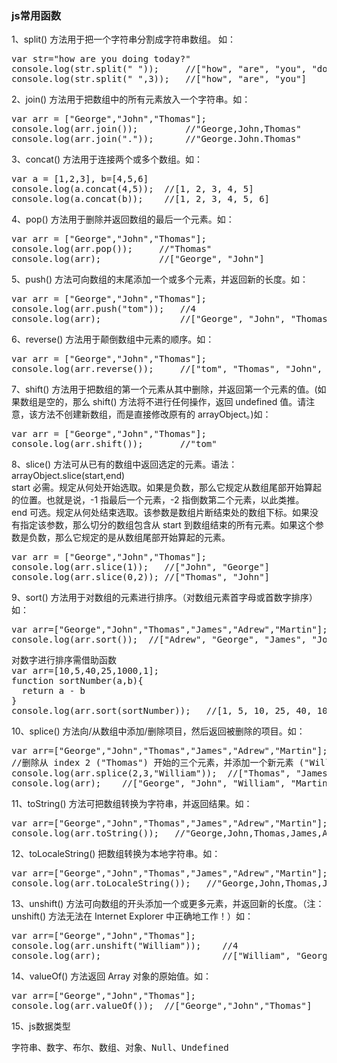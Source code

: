 
### js常用函数
1、split() 方法用于把一个字符串分割成字符串数组。 如：
<pre>var str="how are you doing today?"
console.log(str.split(" "));     //["how", "are", "you", "doing", "today?"]
console.log(str.split(" ",3));   //["how", "are", "you"]
</pre>
2、join() 方法用于把数组中的所有元素放入一个字符串。如：
<pre>var arr = ["George","John","Thomas"];
console.log(arr.join());         //"George,John,Thomas"
console.log(arr.join("."));      //"George.John.Thomas"
</pre>
3、concat() 方法用于连接两个或多个数组。如：
<pre>var a = [1,2,3], b=[4,5,6]
console.log(a.concat(4,5));  //[1, 2, 3, 4, 5]
console.log(a.concat(b));    //[1, 2, 3, 4, 5, 6]
</pre>
4、pop() 方法用于删除并返回数组的最后一个元素。如：
<pre>var arr = ["George","John","Thomas"];
console.log(arr.pop());     //"Thomas"
console.log(arr);           //["George", "John"]
</pre>
5、push() 方法可向数组的末尾添加一个或多个元素，并返回新的长度。如：
<pre>var arr = ["George","John","Thomas"];
console.log(arr.push("tom"));   //4
console.log(arr);               //["George", "John", "Thomas", "tom"]
</pre>
6、reverse() 方法用于颠倒数组中元素的顺序。如：
<pre>var arr = ["George","John","Thomas"];
console.log(arr.reverse());     //["tom", "Thomas", "John", "George"]
</pre>
7、shift() 方法用于把数组的第一个元素从其中删除，并返回第一个元素的值。(如果数组是空的，那么 shift() 方法将不进行任何操作，返回 undefined 值。请注意，该方法不创建新数组，而是直接修改原有的 arrayObject。)如：
<pre>var arr = ["George","John","Thomas"];
console.log(arr.shift());       //"tom"
</pre>
8、slice() 方法可从已有的数组中返回选定的元素。语法：arrayObject.slice(start,end)<br>
start	必需。规定从何处开始选取。如果是负数，那么它规定从数组尾部开始算起的位置。也就是说，-1 指最后一个元素，-2 指倒数第二个元素，以此类推。<br>
end	可选。规定从何处结束选取。该参数是数组片断结束处的数组下标。如果没有指定该参数，那么切分的数组包含从 start 到数组结束的所有元素。如果这个参数是负数，那么它规定的是从数组尾部开始算起的元素。
<pre>var arr = ["George","John","Thomas"];
console.log(arr.slice(1));   //["John", "George"]
console.log(arr.slice(0,2)); //["Thomas", "John"]
</pre>
9、sort() 方法用于对数组的元素进行排序。（对数组元素首字母或首数字排序）如：
<pre>var arr=["George","John","Thomas","James","Adrew","Martin"];
console.log(arr.sort());  //["Adrew", "George", "James", "John", "Martin", "Thomas"]
</pre>
<pre>对数字进行排序需借助函数
var arr=[10,5,40,25,1000,1];
function sortNumber(a,b){
  return a - b
}
console.log(arr.sort(sortNumber));   //[1, 5, 10, 25, 40, 1000]
</pre>
10、splice() 方法向/从数组中添加/删除项目，然后返回被删除的项目。如：
<pre>var arr=["George","John","Thomas","James","Adrew","Martin"];
//删除从 index 2 ("Thomas") 开始的三个元素，并添加一个新元素 ("William") 来替代被删除的元素
console.log(arr.splice(2,3,"William"));  //["Thomas", "James", "Adrew"]
console.log(arr);    //["George", "John", "William", "Martin"]
</pre>
11、toString() 方法可把数组转换为字符串，并返回结果。如：
<pre>var arr=["George","John","Thomas","James","Adrew","Martin"];
console.log(arr.toString());   //"George,John,Thomas,James,Adrew,Martin"
</pre>
12、toLocaleString() 把数组转换为本地字符串。如：
<pre>var arr=["George","John","Thomas","James","Adrew","Martin"];
console.log(arr.toLocaleString());   //"George,John,Thomas,James,Adrew,Martin"
</pre>
13、unshift() 方法可向数组的开头添加一个或更多元素，并返回新的长度。（注：unshift() 方法无法在 Internet Explorer 中正确地工作！）如：
<pre>var arr=["George","John","Thomas"];
console.log(arr.unshift("William"));    //4
console.log(arr);                       //["William", "George", "John", "Thomas"]
</pre>
14、valueOf() 方法返回 Array 对象的原始值。如：
<pre>var arr=["George","John","Thomas"];
console.log(arr.valueOf());  //["George","John","Thomas"]
</pre>
15、js数据类型
<pre>字符串、数字、布尔、数组、对象、Null、Undefined</pre>
